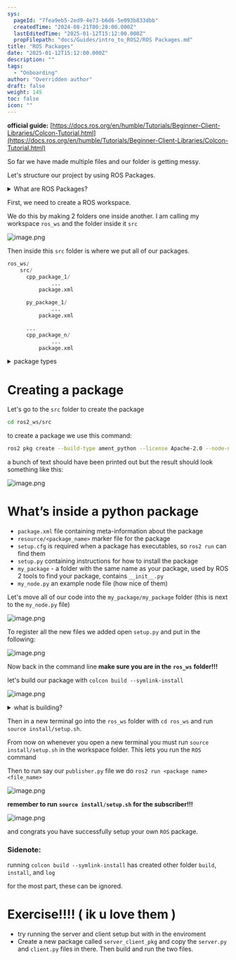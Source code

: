 ```yaml
---
sys:
  pageId: "7fea9eb5-2ed9-4e73-b6d6-5e093b833dbb"
  createdTime: "2024-08-21T00:28:00.000Z"
  lastEditedTime: "2025-01-12T15:12:00.000Z"
  propFilepath: "docs/Guides/intro_to_ROS2/ROS Packages.md"
title: "ROS Packages"
date: "2025-01-12T15:12:00.000Z"
description: ""
tags:
  - "Onboarding"
author: "Overridden author"
draft: false
weight: 145
toc: false
icon: ""
---
```


**official guide:** [https://docs.ros.org/en/humble/Tutorials/Beginner-Client-Libraries/Colcon-Tutorial.html](https://docs.ros.org/en/humble/Tutorials/Beginner-Client-Libraries/Colcon-Tutorial.html)

So far we have made multiple files and our folder is getting messy.

Let's structure our project by using ROS Packages.

<details>

<summary>What are ROS Packages?</summary>

ROS Packages are, as the name implies, packages of code that are highly sharable between ROS developers.

They consist of a folder, `package.xml` file, and source code

```python
      cpp_package_1/
		      ... imagine much code files here ..
          package.xml
```

</details>

First, we need to create a ROS workspace.

We do this by making 2 folders one inside another. I am calling my workspace `ros_ws` and the folder inside it `src`

![image.png](https://prod-files-secure.s3.us-west-2.amazonaws.com/d518164a-d88e-44d1-a4ee-3adb3bd8bce0/70706947-fd18-4537-a67b-e12946812d31/image.png?X-Amz-Algorithm=AWS4-HMAC-SHA256&X-Amz-Content-Sha256=UNSIGNED-PAYLOAD&X-Amz-Credential=ASIAZI2LB466YWBILPEA%2F20250224%2Fus-west-2%2Fs3%2Faws4_request&X-Amz-Date=20250224T131727Z&X-Amz-Expires=3600&X-Amz-Security-Token=IQoJb3JpZ2luX2VjEPX%2F%2F%2F%2F%2F%2F%2F%2F%2F%2FwEaCXVzLXdlc3QtMiJGMEQCIAV1YP%2BEbQMLg8bTNYIbSjR9MjbGEERRGP%2FNXC6zTsssAiAzO8G0eXBOiv1ObK1S1PRVKxYB27GWDsYwg%2F4Je8eJfir%2FAwguEAAaDDYzNzQyMzE4MzgwNSIMHpjzUN%2BjyePeNdC0KtwDCITcbu3N3oMNTWovj8I4kI83xb6Ev6BKZAewTurEyKBNBSIQE6zd2DhBSdwN5N8fZK0S60M%2FjzkXlXQ8uKPnAVRz31hcSitgzdV6rm8AMBbqCzzhdkqoN5y9KmMV%2FzeWKbwwakjkk52eNhHyNcgRhWYl8xbrJYuvGV%2FwFILNmp1S1TcK1snlJIj%2FEFQpgL%2Ft2BKSVU9zr%2BCCwg3ckHHwJsbadXPgXu6RhtsgllmDRgcff4zk3VVYYkK%2FmdAVtzQo%2BIn3uyDyhh7rKqHQfEv5rkXkbaOzOBvwXfccY%2BGXAA%2FMUmlWZnglG75YlDxqatz0JmCoPKCct4Rtt977N0UyVbOwSAPKp7kjEnx1CSRSFu49B%2BG%2FBDiLGlGGRVnpxKvmTNPGeafQRIeDcYJjH8xxJaUf0LNVAeItzWXf6BPafSRrv0aywZOrhmgKSb2wXrspYIe5tikHGxi89imwoynrYawjzmutl8CjKw3X0UTb92S8RkGaAasieav3hG1nRE4t9B9oQmA8s7CO0iSBAVeVJPBBBBZ472Ai2cLVGrP%2FvMGMOQPFc4o5Mu0ML5QVh%2FfWnku1ax1JCnmqVP3yizicN0rlZo%2Bo8i9%2B8UaK5Y6gYbFoP1olxTg0tVvIK0Yw5NbxvQY6pgFlvzAxRhV66mkW3XzLYqw8nfWv2S%2FvdN8ZyoeA2u1tM%2BpxsW4ZekbxT5vyGJONheCpT5gNxgKuCMkWgpK1BRD7b2slC2cgyi%2FLgPpB8g6qxeukqTN%2BoRibIkphrCbzhmpwSs6Cah2lstz7cnX05QAV8k7J1h0N4Sbi54oyQqJPi8PAXcfQSNVIcgeYApmQ1AU%2BTR0jhcZtEisSYIWUgzG%2FnnNRlooG&X-Amz-Signature=466926d7d3357817ae1c998d04281fd43ab54f5f8887ecc379ba96afe938f35d&X-Amz-SignedHeaders=host&x-id=GetObject)

Then inside this `src` folder is where we put all of our packages.

```python
ros_ws/
    src/
      cpp_package_1/
		      ...
          package.xml

      py_package_1/
		      ...
          package.xml

      ...
      cpp_package_n/
		      ...
          package.xml

```

<details>

<summary>package types</summary>

packages can be either `C++` or python.

the intern file structure is different for each but for this guide we will stick to creating python packages

</details>

# Creating a package

Let's go to the `src` folder to create the package

```bash
cd ros2_ws/src
```

to create a package we use this command:

```bash
ros2 pkg create --build-type ament_python --license Apache-2.0 --node-name my_node my_package
```

a bunch of text should have been printed out but the result should look something like this:

![image.png](https://prod-files-secure.s3.us-west-2.amazonaws.com/d518164a-d88e-44d1-a4ee-3adb3bd8bce0/e6cf1e3f-8512-4a3e-b131-079f800bf3e8/image.png?X-Amz-Algorithm=AWS4-HMAC-SHA256&X-Amz-Content-Sha256=UNSIGNED-PAYLOAD&X-Amz-Credential=ASIAZI2LB466YWBILPEA%2F20250224%2Fus-west-2%2Fs3%2Faws4_request&X-Amz-Date=20250224T131727Z&X-Amz-Expires=3600&X-Amz-Security-Token=IQoJb3JpZ2luX2VjEPX%2F%2F%2F%2F%2F%2F%2F%2F%2F%2FwEaCXVzLXdlc3QtMiJGMEQCIAV1YP%2BEbQMLg8bTNYIbSjR9MjbGEERRGP%2FNXC6zTsssAiAzO8G0eXBOiv1ObK1S1PRVKxYB27GWDsYwg%2F4Je8eJfir%2FAwguEAAaDDYzNzQyMzE4MzgwNSIMHpjzUN%2BjyePeNdC0KtwDCITcbu3N3oMNTWovj8I4kI83xb6Ev6BKZAewTurEyKBNBSIQE6zd2DhBSdwN5N8fZK0S60M%2FjzkXlXQ8uKPnAVRz31hcSitgzdV6rm8AMBbqCzzhdkqoN5y9KmMV%2FzeWKbwwakjkk52eNhHyNcgRhWYl8xbrJYuvGV%2FwFILNmp1S1TcK1snlJIj%2FEFQpgL%2Ft2BKSVU9zr%2BCCwg3ckHHwJsbadXPgXu6RhtsgllmDRgcff4zk3VVYYkK%2FmdAVtzQo%2BIn3uyDyhh7rKqHQfEv5rkXkbaOzOBvwXfccY%2BGXAA%2FMUmlWZnglG75YlDxqatz0JmCoPKCct4Rtt977N0UyVbOwSAPKp7kjEnx1CSRSFu49B%2BG%2FBDiLGlGGRVnpxKvmTNPGeafQRIeDcYJjH8xxJaUf0LNVAeItzWXf6BPafSRrv0aywZOrhmgKSb2wXrspYIe5tikHGxi89imwoynrYawjzmutl8CjKw3X0UTb92S8RkGaAasieav3hG1nRE4t9B9oQmA8s7CO0iSBAVeVJPBBBBZ472Ai2cLVGrP%2FvMGMOQPFc4o5Mu0ML5QVh%2FfWnku1ax1JCnmqVP3yizicN0rlZo%2Bo8i9%2B8UaK5Y6gYbFoP1olxTg0tVvIK0Yw5NbxvQY6pgFlvzAxRhV66mkW3XzLYqw8nfWv2S%2FvdN8ZyoeA2u1tM%2BpxsW4ZekbxT5vyGJONheCpT5gNxgKuCMkWgpK1BRD7b2slC2cgyi%2FLgPpB8g6qxeukqTN%2BoRibIkphrCbzhmpwSs6Cah2lstz7cnX05QAV8k7J1h0N4Sbi54oyQqJPi8PAXcfQSNVIcgeYApmQ1AU%2BTR0jhcZtEisSYIWUgzG%2FnnNRlooG&X-Amz-Signature=f2d91a4c80c78e28cb9eeae6bb13833834e35f28432cb8631a7b56290ac7bae8&X-Amz-SignedHeaders=host&x-id=GetObject)

# What’s inside a python package

- `package.xml` file containing meta-information about the package
- `resource/<package_name>` marker file for the package
- `setup.cfg` is required when a package has executables, so `ros2 run` can find them
- `setup.py` containing instructions for how to install the package
- `my_package` - a folder with the same name as your package, used by ROS 2 tools to find your package, contains `__init__.py`
- `my_node.py` an example node file (how nice of them)

Let's move all of our code into the `my_package/my_package` folder (this is next to the `my_node.py` file)

![image.png](https://prod-files-secure.s3.us-west-2.amazonaws.com/d518164a-d88e-44d1-a4ee-3adb3bd8bce0/9ce58f11-0da9-4d3e-b86d-506a9685d378/image.png?X-Amz-Algorithm=AWS4-HMAC-SHA256&X-Amz-Content-Sha256=UNSIGNED-PAYLOAD&X-Amz-Credential=ASIAZI2LB466YWBILPEA%2F20250224%2Fus-west-2%2Fs3%2Faws4_request&X-Amz-Date=20250224T131727Z&X-Amz-Expires=3600&X-Amz-Security-Token=IQoJb3JpZ2luX2VjEPX%2F%2F%2F%2F%2F%2F%2F%2F%2F%2FwEaCXVzLXdlc3QtMiJGMEQCIAV1YP%2BEbQMLg8bTNYIbSjR9MjbGEERRGP%2FNXC6zTsssAiAzO8G0eXBOiv1ObK1S1PRVKxYB27GWDsYwg%2F4Je8eJfir%2FAwguEAAaDDYzNzQyMzE4MzgwNSIMHpjzUN%2BjyePeNdC0KtwDCITcbu3N3oMNTWovj8I4kI83xb6Ev6BKZAewTurEyKBNBSIQE6zd2DhBSdwN5N8fZK0S60M%2FjzkXlXQ8uKPnAVRz31hcSitgzdV6rm8AMBbqCzzhdkqoN5y9KmMV%2FzeWKbwwakjkk52eNhHyNcgRhWYl8xbrJYuvGV%2FwFILNmp1S1TcK1snlJIj%2FEFQpgL%2Ft2BKSVU9zr%2BCCwg3ckHHwJsbadXPgXu6RhtsgllmDRgcff4zk3VVYYkK%2FmdAVtzQo%2BIn3uyDyhh7rKqHQfEv5rkXkbaOzOBvwXfccY%2BGXAA%2FMUmlWZnglG75YlDxqatz0JmCoPKCct4Rtt977N0UyVbOwSAPKp7kjEnx1CSRSFu49B%2BG%2FBDiLGlGGRVnpxKvmTNPGeafQRIeDcYJjH8xxJaUf0LNVAeItzWXf6BPafSRrv0aywZOrhmgKSb2wXrspYIe5tikHGxi89imwoynrYawjzmutl8CjKw3X0UTb92S8RkGaAasieav3hG1nRE4t9B9oQmA8s7CO0iSBAVeVJPBBBBZ472Ai2cLVGrP%2FvMGMOQPFc4o5Mu0ML5QVh%2FfWnku1ax1JCnmqVP3yizicN0rlZo%2Bo8i9%2B8UaK5Y6gYbFoP1olxTg0tVvIK0Yw5NbxvQY6pgFlvzAxRhV66mkW3XzLYqw8nfWv2S%2FvdN8ZyoeA2u1tM%2BpxsW4ZekbxT5vyGJONheCpT5gNxgKuCMkWgpK1BRD7b2slC2cgyi%2FLgPpB8g6qxeukqTN%2BoRibIkphrCbzhmpwSs6Cah2lstz7cnX05QAV8k7J1h0N4Sbi54oyQqJPi8PAXcfQSNVIcgeYApmQ1AU%2BTR0jhcZtEisSYIWUgzG%2FnnNRlooG&X-Amz-Signature=21fdc90831ef6f46bc4f5d891e4b227d2c05590c4332a60b1a9ecd4e4481ec99&X-Amz-SignedHeaders=host&x-id=GetObject)

To register all the new files we added open `setup.py` and put in the following:

![image.png](https://prod-files-secure.s3.us-west-2.amazonaws.com/d518164a-d88e-44d1-a4ee-3adb3bd8bce0/1cd7c262-4cae-4496-9d75-c178537d24a2/image.png?X-Amz-Algorithm=AWS4-HMAC-SHA256&X-Amz-Content-Sha256=UNSIGNED-PAYLOAD&X-Amz-Credential=ASIAZI2LB466YWBILPEA%2F20250224%2Fus-west-2%2Fs3%2Faws4_request&X-Amz-Date=20250224T131727Z&X-Amz-Expires=3600&X-Amz-Security-Token=IQoJb3JpZ2luX2VjEPX%2F%2F%2F%2F%2F%2F%2F%2F%2F%2FwEaCXVzLXdlc3QtMiJGMEQCIAV1YP%2BEbQMLg8bTNYIbSjR9MjbGEERRGP%2FNXC6zTsssAiAzO8G0eXBOiv1ObK1S1PRVKxYB27GWDsYwg%2F4Je8eJfir%2FAwguEAAaDDYzNzQyMzE4MzgwNSIMHpjzUN%2BjyePeNdC0KtwDCITcbu3N3oMNTWovj8I4kI83xb6Ev6BKZAewTurEyKBNBSIQE6zd2DhBSdwN5N8fZK0S60M%2FjzkXlXQ8uKPnAVRz31hcSitgzdV6rm8AMBbqCzzhdkqoN5y9KmMV%2FzeWKbwwakjkk52eNhHyNcgRhWYl8xbrJYuvGV%2FwFILNmp1S1TcK1snlJIj%2FEFQpgL%2Ft2BKSVU9zr%2BCCwg3ckHHwJsbadXPgXu6RhtsgllmDRgcff4zk3VVYYkK%2FmdAVtzQo%2BIn3uyDyhh7rKqHQfEv5rkXkbaOzOBvwXfccY%2BGXAA%2FMUmlWZnglG75YlDxqatz0JmCoPKCct4Rtt977N0UyVbOwSAPKp7kjEnx1CSRSFu49B%2BG%2FBDiLGlGGRVnpxKvmTNPGeafQRIeDcYJjH8xxJaUf0LNVAeItzWXf6BPafSRrv0aywZOrhmgKSb2wXrspYIe5tikHGxi89imwoynrYawjzmutl8CjKw3X0UTb92S8RkGaAasieav3hG1nRE4t9B9oQmA8s7CO0iSBAVeVJPBBBBZ472Ai2cLVGrP%2FvMGMOQPFc4o5Mu0ML5QVh%2FfWnku1ax1JCnmqVP3yizicN0rlZo%2Bo8i9%2B8UaK5Y6gYbFoP1olxTg0tVvIK0Yw5NbxvQY6pgFlvzAxRhV66mkW3XzLYqw8nfWv2S%2FvdN8ZyoeA2u1tM%2BpxsW4ZekbxT5vyGJONheCpT5gNxgKuCMkWgpK1BRD7b2slC2cgyi%2FLgPpB8g6qxeukqTN%2BoRibIkphrCbzhmpwSs6Cah2lstz7cnX05QAV8k7J1h0N4Sbi54oyQqJPi8PAXcfQSNVIcgeYApmQ1AU%2BTR0jhcZtEisSYIWUgzG%2FnnNRlooG&X-Amz-Signature=ce575e94c454b843c9c8bdea24c35dffad60ffae8f257b9211ba6be1b21f1b87&X-Amz-SignedHeaders=host&x-id=GetObject)

Now back in the command line **make sure you are in the** **`ros_ws`** **folder!!!**

let's build our package with `colcon build --symlink-install`

![image.png](https://prod-files-secure.s3.us-west-2.amazonaws.com/d518164a-d88e-44d1-a4ee-3adb3bd8bce0/2f2a0d27-b173-48fd-b189-5f5c0ce65619/image.png?X-Amz-Algorithm=AWS4-HMAC-SHA256&X-Amz-Content-Sha256=UNSIGNED-PAYLOAD&X-Amz-Credential=ASIAZI2LB466YWBILPEA%2F20250224%2Fus-west-2%2Fs3%2Faws4_request&X-Amz-Date=20250224T131727Z&X-Amz-Expires=3600&X-Amz-Security-Token=IQoJb3JpZ2luX2VjEPX%2F%2F%2F%2F%2F%2F%2F%2F%2F%2FwEaCXVzLXdlc3QtMiJGMEQCIAV1YP%2BEbQMLg8bTNYIbSjR9MjbGEERRGP%2FNXC6zTsssAiAzO8G0eXBOiv1ObK1S1PRVKxYB27GWDsYwg%2F4Je8eJfir%2FAwguEAAaDDYzNzQyMzE4MzgwNSIMHpjzUN%2BjyePeNdC0KtwDCITcbu3N3oMNTWovj8I4kI83xb6Ev6BKZAewTurEyKBNBSIQE6zd2DhBSdwN5N8fZK0S60M%2FjzkXlXQ8uKPnAVRz31hcSitgzdV6rm8AMBbqCzzhdkqoN5y9KmMV%2FzeWKbwwakjkk52eNhHyNcgRhWYl8xbrJYuvGV%2FwFILNmp1S1TcK1snlJIj%2FEFQpgL%2Ft2BKSVU9zr%2BCCwg3ckHHwJsbadXPgXu6RhtsgllmDRgcff4zk3VVYYkK%2FmdAVtzQo%2BIn3uyDyhh7rKqHQfEv5rkXkbaOzOBvwXfccY%2BGXAA%2FMUmlWZnglG75YlDxqatz0JmCoPKCct4Rtt977N0UyVbOwSAPKp7kjEnx1CSRSFu49B%2BG%2FBDiLGlGGRVnpxKvmTNPGeafQRIeDcYJjH8xxJaUf0LNVAeItzWXf6BPafSRrv0aywZOrhmgKSb2wXrspYIe5tikHGxi89imwoynrYawjzmutl8CjKw3X0UTb92S8RkGaAasieav3hG1nRE4t9B9oQmA8s7CO0iSBAVeVJPBBBBZ472Ai2cLVGrP%2FvMGMOQPFc4o5Mu0ML5QVh%2FfWnku1ax1JCnmqVP3yizicN0rlZo%2Bo8i9%2B8UaK5Y6gYbFoP1olxTg0tVvIK0Yw5NbxvQY6pgFlvzAxRhV66mkW3XzLYqw8nfWv2S%2FvdN8ZyoeA2u1tM%2BpxsW4ZekbxT5vyGJONheCpT5gNxgKuCMkWgpK1BRD7b2slC2cgyi%2FLgPpB8g6qxeukqTN%2BoRibIkphrCbzhmpwSs6Cah2lstz7cnX05QAV8k7J1h0N4Sbi54oyQqJPi8PAXcfQSNVIcgeYApmQ1AU%2BTR0jhcZtEisSYIWUgzG%2FnnNRlooG&X-Amz-Signature=762289547b40f435b3a2262eb685411cd00083c8c2fcee704cd691225b7863c2&X-Amz-SignedHeaders=host&x-id=GetObject)

<details>

<summary>what is building?</summary>

if you are a CS major at Rose-Hulman you will learn the answer to this in CSSE132

but TLDR; is it combines all the code files into one program that can be run easily 

</details>

Then in a new terminal go into the `ros_ws` folder with `cd ros_ws` and run `source install/setup.sh`. 

From now on whenever you open a new terminal you must run `source install/setup.sh` in the workspace folder. This lets you run the `ROS` command

Then to run say our `publisher.py` file we do `ros2 run <package name> <file_name>`

![image.png](https://prod-files-secure.s3.us-west-2.amazonaws.com/d518164a-d88e-44d1-a4ee-3adb3bd8bce0/4f4b1219-3a44-4632-aa0a-ce3471699f59/image.png?X-Amz-Algorithm=AWS4-HMAC-SHA256&X-Amz-Content-Sha256=UNSIGNED-PAYLOAD&X-Amz-Credential=ASIAZI2LB466YWBILPEA%2F20250224%2Fus-west-2%2Fs3%2Faws4_request&X-Amz-Date=20250224T131727Z&X-Amz-Expires=3600&X-Amz-Security-Token=IQoJb3JpZ2luX2VjEPX%2F%2F%2F%2F%2F%2F%2F%2F%2F%2FwEaCXVzLXdlc3QtMiJGMEQCIAV1YP%2BEbQMLg8bTNYIbSjR9MjbGEERRGP%2FNXC6zTsssAiAzO8G0eXBOiv1ObK1S1PRVKxYB27GWDsYwg%2F4Je8eJfir%2FAwguEAAaDDYzNzQyMzE4MzgwNSIMHpjzUN%2BjyePeNdC0KtwDCITcbu3N3oMNTWovj8I4kI83xb6Ev6BKZAewTurEyKBNBSIQE6zd2DhBSdwN5N8fZK0S60M%2FjzkXlXQ8uKPnAVRz31hcSitgzdV6rm8AMBbqCzzhdkqoN5y9KmMV%2FzeWKbwwakjkk52eNhHyNcgRhWYl8xbrJYuvGV%2FwFILNmp1S1TcK1snlJIj%2FEFQpgL%2Ft2BKSVU9zr%2BCCwg3ckHHwJsbadXPgXu6RhtsgllmDRgcff4zk3VVYYkK%2FmdAVtzQo%2BIn3uyDyhh7rKqHQfEv5rkXkbaOzOBvwXfccY%2BGXAA%2FMUmlWZnglG75YlDxqatz0JmCoPKCct4Rtt977N0UyVbOwSAPKp7kjEnx1CSRSFu49B%2BG%2FBDiLGlGGRVnpxKvmTNPGeafQRIeDcYJjH8xxJaUf0LNVAeItzWXf6BPafSRrv0aywZOrhmgKSb2wXrspYIe5tikHGxi89imwoynrYawjzmutl8CjKw3X0UTb92S8RkGaAasieav3hG1nRE4t9B9oQmA8s7CO0iSBAVeVJPBBBBZ472Ai2cLVGrP%2FvMGMOQPFc4o5Mu0ML5QVh%2FfWnku1ax1JCnmqVP3yizicN0rlZo%2Bo8i9%2B8UaK5Y6gYbFoP1olxTg0tVvIK0Yw5NbxvQY6pgFlvzAxRhV66mkW3XzLYqw8nfWv2S%2FvdN8ZyoeA2u1tM%2BpxsW4ZekbxT5vyGJONheCpT5gNxgKuCMkWgpK1BRD7b2slC2cgyi%2FLgPpB8g6qxeukqTN%2BoRibIkphrCbzhmpwSs6Cah2lstz7cnX05QAV8k7J1h0N4Sbi54oyQqJPi8PAXcfQSNVIcgeYApmQ1AU%2BTR0jhcZtEisSYIWUgzG%2FnnNRlooG&X-Amz-Signature=510bfed30d3dc812f8be80d89e8148ea3ab9bf08209e5eb9c7e645aec2de5252&X-Amz-SignedHeaders=host&x-id=GetObject)

**remember to run** **`source install/setup.sh`** **for the subscriber!!!**

![image.png](https://prod-files-secure.s3.us-west-2.amazonaws.com/d518164a-d88e-44d1-a4ee-3adb3bd8bce0/02121119-dad4-49ec-8356-c956108b4243/image.png?X-Amz-Algorithm=AWS4-HMAC-SHA256&X-Amz-Content-Sha256=UNSIGNED-PAYLOAD&X-Amz-Credential=ASIAZI2LB466YWBILPEA%2F20250224%2Fus-west-2%2Fs3%2Faws4_request&X-Amz-Date=20250224T131727Z&X-Amz-Expires=3600&X-Amz-Security-Token=IQoJb3JpZ2luX2VjEPX%2F%2F%2F%2F%2F%2F%2F%2F%2F%2FwEaCXVzLXdlc3QtMiJGMEQCIAV1YP%2BEbQMLg8bTNYIbSjR9MjbGEERRGP%2FNXC6zTsssAiAzO8G0eXBOiv1ObK1S1PRVKxYB27GWDsYwg%2F4Je8eJfir%2FAwguEAAaDDYzNzQyMzE4MzgwNSIMHpjzUN%2BjyePeNdC0KtwDCITcbu3N3oMNTWovj8I4kI83xb6Ev6BKZAewTurEyKBNBSIQE6zd2DhBSdwN5N8fZK0S60M%2FjzkXlXQ8uKPnAVRz31hcSitgzdV6rm8AMBbqCzzhdkqoN5y9KmMV%2FzeWKbwwakjkk52eNhHyNcgRhWYl8xbrJYuvGV%2FwFILNmp1S1TcK1snlJIj%2FEFQpgL%2Ft2BKSVU9zr%2BCCwg3ckHHwJsbadXPgXu6RhtsgllmDRgcff4zk3VVYYkK%2FmdAVtzQo%2BIn3uyDyhh7rKqHQfEv5rkXkbaOzOBvwXfccY%2BGXAA%2FMUmlWZnglG75YlDxqatz0JmCoPKCct4Rtt977N0UyVbOwSAPKp7kjEnx1CSRSFu49B%2BG%2FBDiLGlGGRVnpxKvmTNPGeafQRIeDcYJjH8xxJaUf0LNVAeItzWXf6BPafSRrv0aywZOrhmgKSb2wXrspYIe5tikHGxi89imwoynrYawjzmutl8CjKw3X0UTb92S8RkGaAasieav3hG1nRE4t9B9oQmA8s7CO0iSBAVeVJPBBBBZ472Ai2cLVGrP%2FvMGMOQPFc4o5Mu0ML5QVh%2FfWnku1ax1JCnmqVP3yizicN0rlZo%2Bo8i9%2B8UaK5Y6gYbFoP1olxTg0tVvIK0Yw5NbxvQY6pgFlvzAxRhV66mkW3XzLYqw8nfWv2S%2FvdN8ZyoeA2u1tM%2BpxsW4ZekbxT5vyGJONheCpT5gNxgKuCMkWgpK1BRD7b2slC2cgyi%2FLgPpB8g6qxeukqTN%2BoRibIkphrCbzhmpwSs6Cah2lstz7cnX05QAV8k7J1h0N4Sbi54oyQqJPi8PAXcfQSNVIcgeYApmQ1AU%2BTR0jhcZtEisSYIWUgzG%2FnnNRlooG&X-Amz-Signature=c1b0493feab5625060bb7d38d2377a5b27106472a838f4301a17efddbd59a020&X-Amz-SignedHeaders=host&x-id=GetObject)

and congrats you have successfully setup your own `ROS` package.

### Sidenote:

running `colcon build --symlink-install` has created other folder `build`, `install`, and `log`

for the most part, these can be ignored.

# Exercise!!!! ( ik u love them )

- try running the server and client setup but with in the enviroment
- Create a new package called `server_client_pkg` and copy the `server.py` and `client.py` files in there. Then build and run the two files.
